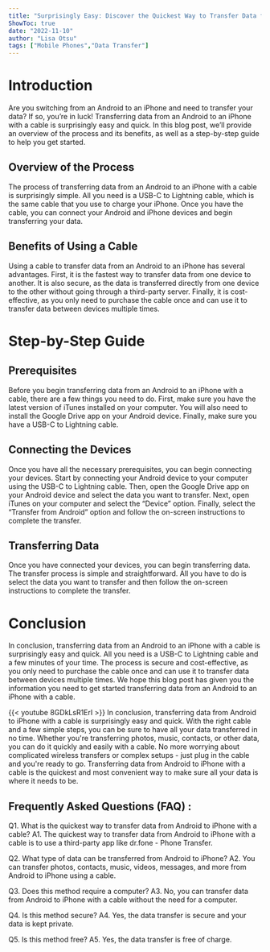 ```yaml
---
title: "Surprisingly Easy: Discover the Quickest Way to Transfer Data from Android to iPhone with a Cable!"
ShowToc: true 
date: "2022-11-10"
author: "Lisa Otsu" 
tags: ["Mobile Phones","Data Transfer"]
---
```

# Introduction

Are you switching from an Android to an iPhone and need to transfer your data? If so, you’re in luck! Transferring data from an Android to an iPhone with a cable is surprisingly easy and quick. In this blog post, we’ll provide an overview of the process and its benefits, as well as a step-by-step guide to help you get started. 

## Overview of the Process

The process of transferring data from an Android to an iPhone with a cable is surprisingly simple. All you need is a USB-C to Lightning cable, which is the same cable that you use to charge your iPhone. Once you have the cable, you can connect your Android and iPhone devices and begin transferring your data. 

## Benefits of Using a Cable

Using a cable to transfer data from an Android to an iPhone has several advantages. First, it is the fastest way to transfer data from one device to another. It is also secure, as the data is transferred directly from one device to the other without going through a third-party server. Finally, it is cost-effective, as you only need to purchase the cable once and can use it to transfer data between devices multiple times. 

# Step-by-Step Guide

## Prerequisites

Before you begin transferring data from an Android to an iPhone with a cable, there are a few things you need to do. First, make sure you have the latest version of iTunes installed on your computer. You will also need to install the Google Drive app on your Android device. Finally, make sure you have a USB-C to Lightning cable. 

## Connecting the Devices

Once you have all the necessary prerequisites, you can begin connecting your devices. Start by connecting your Android device to your computer using the USB-C to Lightning cable. Then, open the Google Drive app on your Android device and select the data you want to transfer. Next, open iTunes on your computer and select the “Device” option. Finally, select the “Transfer from Android” option and follow the on-screen instructions to complete the transfer. 

## Transferring Data

Once you have connected your devices, you can begin transferring data. The transfer process is simple and straightforward. All you have to do is select the data you want to transfer and then follow the on-screen instructions to complete the transfer. 

# Conclusion

In conclusion, transferring data from an Android to an iPhone with a cable is surprisingly easy and quick. All you need is a USB-C to Lightning cable and a few minutes of your time. The process is secure and cost-effective, as you only need to purchase the cable once and can use it to transfer data between devices multiple times. We hope this blog post has given you the information you need to get started transferring data from an Android to an iPhone with a cable.

{{< youtube 8GDkLsR1ErI >}} 
In conclusion, transferring data from Android to iPhone with a cable is surprisingly easy and quick. With the right cable and a few simple steps, you can be sure to have all your data transferred in no time. Whether you're transferring photos, music, contacts, or other data, you can do it quickly and easily with a cable. No more worrying about complicated wireless transfers or complex setups - just plug in the cable and you're ready to go. Transferring data from Android to iPhone with a cable is the quickest and most convenient way to make sure all your data is where it needs to be.

## Frequently Asked Questions (FAQ) :
Q1. What is the quickest way to transfer data from Android to iPhone with a cable?
A1. The quickest way to transfer data from Android to iPhone with a cable is to use a third-party app like dr.fone - Phone Transfer.

Q2. What type of data can be transferred from Android to iPhone?
A2. You can transfer photos, contacts, music, videos, messages, and more from Android to iPhone using a cable.

Q3. Does this method require a computer?
A3. No, you can transfer data from Android to iPhone with a cable without the need for a computer.

Q4. Is this method secure?
A4. Yes, the data transfer is secure and your data is kept private.

Q5. Is this method free?
A5. Yes, the data transfer is free of charge.


